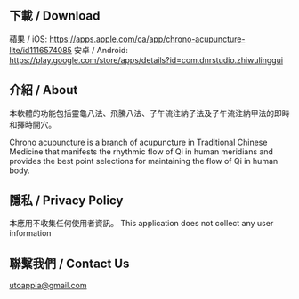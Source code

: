 ## 下載 / Download
蘋果 / iOS: https://apps.apple.com/ca/app/chrono-acupuncture-lite/id1116574085
安卓 / Android: https://play.google.com/store/apps/details?id=com.dnrstudio.zhiwulinggui

## 介紹 / About

本軟體的功能包括靈龜八法、飛騰八法、子午流注納子法及子午流注納甲法的即時和擇時開穴。

Chrono acupuncture is a branch of acupuncture in Traditional Chinese Medicine that manifests the rhythmic flow of Qi in human meridians and provides the best point selections for maintaining the flow of Qi in human body.

## 隱私 / Privacy Policy
本應用不收集任何使用者資訊。
This application does not collect any user information

## 聯繫我們 / Contact Us
utoappia@gmail.com
